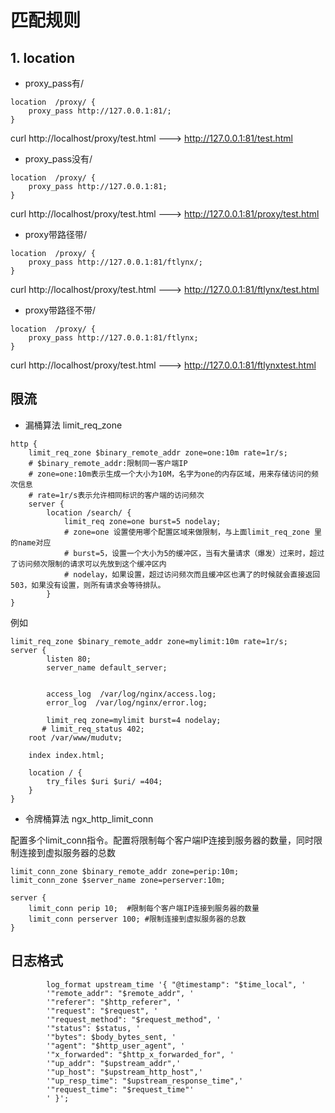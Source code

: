 # 匹配规则

## 1. location

- proxy_pass有/
```
location  /proxy/ {
	proxy_pass http://127.0.0.1:81/;
}
```
curl http://localhost/proxy/test.html  --->   http://127.0.0.1:81/test.html 



- proxy_pass没有/

```
location  /proxy/ {
	proxy_pass http://127.0.0.1:81;
}
```

curl http://localhost/proxy/test.html  --->  http://127.0.0.1:81/proxy/test.html

- proxy带路径带/

```
location  /proxy/ {
	proxy_pass http://127.0.0.1:81/ftlynx/;
}
```

curl http://localhost/proxy/test.html  --->   http://127.0.0.1:81/ftlynx/test.html 

- proxy带路径不带/

```
location  /proxy/ {
	proxy_pass http://127.0.0.1:81/ftlynx;
}
```

curl http://localhost/proxy/test.html  --->   http://127.0.0.1:81/ftlynxtest.html

## 限流

- 漏桶算法 limit_req_zone

```
http {
    limit_req_zone $binary_remote_addr zone=one:10m rate=1r/s;  
    # $binary_remote_addr:限制同一客户端IP
    # zone=one:10m表示生成一个大小为10M，名字为one的内存区域，用来存储访问的频次信息
    # rate=1r/s表示允许相同标识的客户端的访问频次
    server {
        location /search/ {
            limit_req zone=one burst=5 nodelay;
            # zone=one 设置使用哪个配置区域来做限制，与上面limit_req_zone 里的name对应
            # burst=5，设置一个大小为5的缓冲区，当有大量请求（爆发）过来时，超过了访问频次限制的请求可以先放到这个缓冲区内
            # nodelay，如果设置，超过访问频次而且缓冲区也满了的时候就会直接返回503，如果没有设置，则所有请求会等待排队。
        }
}  
```

例如
```
limit_req_zone $binary_remote_addr zone=mylimit:10m rate=1r/s;
server {
        listen 80;
        server_name default_server;


        access_log  /var/log/nginx/access.log;
        error_log  /var/log/nginx/error.log;

        limit_req zone=mylimit burst=4 nodelay;
       # limit_req_status 402;
    root /var/www/mudutv;

    index index.html;

    location / {
        try_files $uri $uri/ =404;
    }
}
```

- 令牌桶算法 ngx_http_limit_conn

配置多个limit_conn指令。配置将限制每个客户端IP连接到服务器的数量，同时限制连接到虚拟服务器的总数
```
limit_conn_zone $binary_remote_addr zone=perip:10m;
limit_conn_zone $server_name zone=perserver:10m;

server {
    limit_conn perip 10;  #限制每个客户端IP连接到服务器的数量
    limit_conn perserver 100; #限制连接到虚拟服务器的总数
}
```

## 日志格式
    
```
        log_format upstream_time '{ "@timestamp": "$time_local", '
        '"remote_addr": "$remote_addr", '
        '"referer": "$http_referer", '
        '"request": "$request", '
        '"request_method": "$request_method", '
        '"status": $status, '
        '"bytes": $body_bytes_sent, '
        '"agent": "$http_user_agent", '
        '"x_forwarded": "$http_x_forwarded_for", '
        '"up_addr": "$upstream_addr",'
        '"up_host": "$upstream_http_host",'
        '"up_resp_time": "$upstream_response_time",'
        '"request_time": "$request_time"'
        ' }';
```


